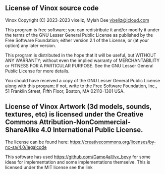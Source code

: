 License of Vinox source code
-------------------------------

Vinox
Copyright (C) 2023-2023 vixeliz, Mylah Dee <vixeliz@icloud.com>

This program is free software; you can redistribute it and/or modify
it under the terms of the GNU Lesser General Public License as published by
the Free Software Foundation; either version 2.1 of the License, or
(at your option) any later version.

This program is distributed in the hope that it will be useful,
but WITHOUT ANY WARRANTY; without even the implied warranty of
MERCHANTABILITY or FITNESS FOR A PARTICULAR PURPOSE.  See the
GNU Lesser General Public License for more details.

You should have received a copy of the GNU Lesser General Public License along
with this program; if not, write to the Free Software Foundation, Inc.,
51 Franklin Street, Fifth Floor, Boston, MA 02110-1301 USA.

License of Vinox Artwork (3d models, sounds, textures, etc) is licensed under the Creative Commons Attribution-NonCommercial-ShareAlike 4.0 International Public License.
--------------------------------------------------------------------------------------------------------------------------------------------------------------------------
The license can be found here: https://creativecommons.org/licenses/by-nc-sa/4.0/legalcode




This software has used https://github.com/Game4all/vx_bevy for some ideas for implementation and some implementations themselve.
This is licensed under the MIT license see the link
